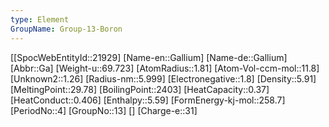 ```yaml
---
type: Element
GroupName: Group-13-Boron
---
```

[[SpocWebEntityId::21929]
[Name-en::Gallium]
[Name-de::Gallium]
[Abbr::Ga]
[Weight-u::69.723]
[AtomRadius::1.81]
[Atom-Vol-ccm-mol::11.8]
[Unknown2::1.26]
[Radius-nm::5.999]
[Electronegative::1.8]
[Density::5.91]
[MeltingPoint::29.78]
[BoilingPoint::2403]
[HeatCapacity::0.37]
[HeatConduct::0.406]
[Enthalpy::5.59]
[FormEnergy-kj-mol::258.7]
[PeriodNo::4]
[GroupNo::13]
[]
[Charge-e::31]

